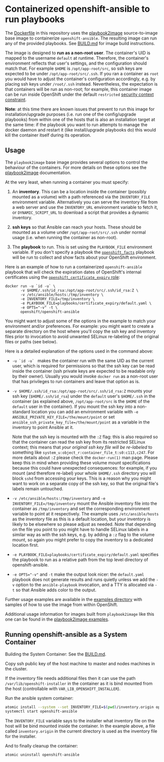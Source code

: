 # Containerized openshift-ansible to run playbooks

The [Dockerfile](images/installer/Dockerfile) in this repository uses the [playbook2image](https://github.com/openshift/playbook2image) source-to-image base image to containerize `openshift-ansible`. The resulting image can run any of the provided playbooks. See [BUILD.md](BUILD.md) for image build instructions.

The image is designed to **run as a non-root user**. The container's UID is mapped to the username `default` at runtime. Therefore, the container's environment reflects that user's settings, and the configuration should match that. For example `$HOME` is `/opt/app-root/src`, so ssh keys are expected to be under `/opt/app-root/src/.ssh`. If you ran a container as `root` you would have to adjust the container's configuration accordingly, e.g. by placing ssh keys under `/root/.ssh` instead. Nevertheless, the expectation is that containers will be run as non-root; for example, this container image can be run inside OpenShift under the default `restricted` [security context constraint](https://docs.openshift.org/latest/architecture/additional_concepts/authorization.html#security-context-constraints).

**Note**: at this time there are known issues that prevent to run this image for installation/upgrade purposes (i.e. run one of the config/upgrade playbooks) from within one of the hosts that is also an installation target at the same time: if the playbook you want to run attempts to manage the docker daemon and restart it (like install/upgrade playbooks do) this would kill the container itself during its operation.

## Usage

The `playbook2image` base image provides several options to control the behaviour of the containers. For more details on these options see the [playbook2image](https://github.com/openshift/playbook2image) documentation.

At the very least, when running a container you must specify:

1. An **inventory**. This can be a location inside the container (possibly mounted as a volume) with a path referenced via the `INVENTORY_FILE` environment variable. Alternatively you can serve the inventory file from a web server and use the `INVENTORY_URL` environment variable to fetch it, or `DYNAMIC_SCRIPT_URL` to download a script that provides a dynamic inventory.

1. **ssh keys** so that Ansible can reach your hosts. These should be mounted as a volume under `/opt/app-root/src/.ssh` under normal usage (i.e. when running the container as non-root).

1. The **playbook** to run. This is set using the `PLAYBOOK_FILE` environment variable. If you don't specify a playbook the [`openshift_facts`](playbooks/byo/openshift_facts.yml) playbook will be run to collect and show facts about your OpenShift environment.

Here is an example of how to run a containerized `openshift-ansible` playbook that will check the expiration dates of OpenShift's internal certificates using the [`openshift_certificate_expiry` role](roles/openshift_certificate_expiry):

    docker run -u `id -u` \
           -v $HOME/.ssh/id_rsa:/opt/app-root/src/.ssh/id_rsa:Z \
           -v /etc/ansible/hosts:/tmp/inventory \
           -e INVENTORY_FILE=/tmp/inventory \
           -e PLAYBOOK_FILE=playbooks/certificate_expiry/default.yaml \
           -e OPTS="-v" -t \
           openshift/openshift-ansible

You might want to adjust some of the options in the example to match your environment and/or preferences. For example: you might want to create a separate directory on the host where you'll copy the ssh key and inventory files prior to invocation to avoid unwanted SELinux re-labeling of the original files or paths (see below).

Here is a detailed explanation of the options used in the command above:

* ``-u `id -u` `` makes the container run with the same UID as the current user, which is required for permissions so that the ssh key can be read inside the container (ssh private keys are expected to be readable only by their owner). Usually you would invoke `docker run` as a non-root user that has privileges to run containers and leave that option as is.

* `-v $HOME/.ssh/id_rsa:/opt/app-root/src/.ssh/id_rsa:Z` mounts your ssh key (`$HOME/.ssh/id_rsa`) under the `default` user's `$HOME/.ssh` in the container (as explained above, `/opt/app-root/src` is the `$HOME` of the `default` user in the container). If you mount the ssh key into a non-standard location you can add an environment variable with `-e ANSIBLE_PRIVATE_KEY_FILE=/the/mount/point` or set `ansible_ssh_private_key_file=/the/mount/point` as a variable in the inventory to point Ansible at it.

  Note that the ssh key is mounted with the `:Z` flag: this is also required so that the container can read the ssh key from its restricted SELinux context; this means that *your original ssh key file will be re-labeled* to something like `system_u:object_r:container_file_t:s0:c113,c247`. For more details about `:Z` please check the `docker-run(1)` man page. Please keep this in mind when providing these volume mount specifications because this could have unexpected consequences: for example, if you mount (and therefore re-label) your whole `$HOME/.ssh` directory you will block `sshd` from accessing your keys. This is a reason why you might want to work on a separate copy of the ssh key, so that the original file's labels remain untouched.

* `-v /etc/ansible/hosts:/tmp/inventory` and `-e INVENTORY_FILE=/tmp/inventory` mount the Ansible inventory file into the container as `/tmp/inventory` and set the corresponding environment variable to point at it respectively. The example uses `/etc/ansible/hosts` as the inventory file as this is a default location, but your inventory is likely to be elsewhere so please adjust as needed. Note that depending on the file you point to you might have to handle SELinux labels in a similar way as with the ssh keys, e.g. by adding a `:z` flag to the volume mount, so again you might prefer to copy the inventory to a dedicated location first.

* `-e PLAYBOOK_FILE=playbooks/certificate_expiry/default.yaml` specifies the playbook to run as a relative path from the top level directory of openshift-ansible.

* `-e OPTS="-v"` and `-t` make the output look nicer: the `default.yaml` playbook does not generate results and runs quietly unless we add the `-v` option to the `ansible-playbook` invocation, and a TTY is allocated via `-t` so that Ansible adds color to the output.

Further usage examples are available in the [examples directory](examples/) with samples of how to use the image from within OpenShift.

Additional usage information for images built from `playbook2image` like this one can be found in the [playbook2image examples](https://github.com/aweiteka/playbook2image/tree/master/examples).

## Running openshift-ansible as a System Container

Building the System Container: See the [BUILD.md](BUILD.md).

Copy ssh public key of the host machine to master and nodes machines in the cluster.

If the inventory file needs additional files then it can use the path `/var/lib/openshift-installer` in the container as it is bind mounted from the host (controllable with `VAR_LIB_OPENSHIFT_INSTALLER`).

Run the ansible system container:

```sh
atomic install --system --set INVENTORY_FILE=$(pwd)/inventory.origin openshift/openshift-ansible
systemctl start openshift-ansible
```

The `INVENTORY_FILE` variable says to the installer what inventory file on the host will be bind mounted inside the container.  In the example above, a file called `inventory.origin` in the current directory is used as the inventory file for the installer.

And to finally cleanup the container:

```
atomic uninstall openshift-ansible
```
